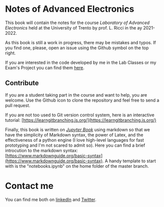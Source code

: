 # Notes of Advanced Electronics
This book will contain the notes for the course _Laboratory of Advanced Electronics_ held at the University of Trento by prof. L. Ricci in the ay 2021-2022.

As this book is still a work in progress, there may be mistakes and typos. If you find one, please, open an issue using the Github symbol on the top right.

If you are interested in the code developed by me in the Lab Classes or my Exam's Project you can find them [here](https://github.com/NerusSkyhigh/LoAE-code).

## Contribute
If you are a student taking part in the course and want to help, you are welcome. Use the Github icon to clone the repository and feel free to send a pull request.


If you are not too used to Git version control system, here is an interactive tutorial: [https://learngitbranching.js.org/](https://learngitbranching.js.org/)

Finally, this book is written on [_Jupyter Book_](https://jupyterbook.org) using markdown so that we have the simplicity of Markdown syntax, the power of Latex, and the effectiveness of a python engine (I love high-level languages for fast prototyping and I'm not scared to admit so). Here you can find a brief introcution to the markdown syntax: [https://www.markdownguide.org/basic-syntax](https://www.markdownguide.org/basic-syntax). A handy template to start with is the "notebooks.ipynb" on the home folder of the master branch.

# Contact me
You can find me both on [linkedIn](https://www.linkedin.com/in/guglielmo-grillo/) and [Twitter](https://twitter.com/nerusskyhigh).
